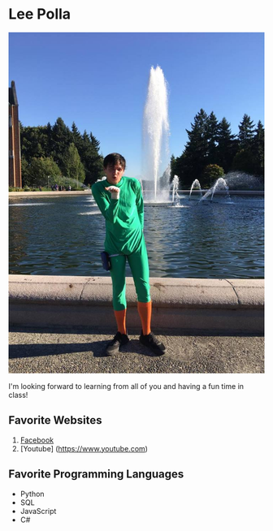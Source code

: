 # Lee Polla

![Rock Lee](images/rocklee.jpg)

I'm looking forward to learning from all of you and having a fun time in class!

## Favorite Websites

1. [Facebook](https://www.facebook.com)
2. [Youtube] (https://www.youtube.com)

## Favorite Programming Languages

* Python
* SQL
* JavaScript
* C#